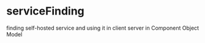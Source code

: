 # serviceFinding
finding self-hosted service and using it in client server in Component Object Model
